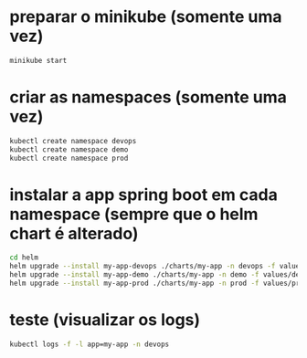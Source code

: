 # preparar o minikube (somente uma vez)

```bash
minikube start
```

# criar as namespaces (somente uma vez)

```bash
kubectl create namespace devops
kubectl create namespace demo
kubectl create namespace prod
```

# instalar a app spring boot em cada namespace (sempre que o helm chart é alterado)

```bash
cd helm
helm upgrade --install my-app-devops ./charts/my-app -n devops -f values/devops.yaml
helm upgrade --install my-app-demo ./charts/my-app -n demo -f values/demo.yaml
helm upgrade --install my-app-prod ./charts/my-app -n prod -f values/prod.yaml
```

# teste (visualizar os logs)

```bash
kubectl logs -f -l app=my-app -n devops
```
